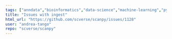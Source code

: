 ```yaml
---
tags: ["anndata","bioinformatics","data-science","machine-learning","python","scanpy","scverse","transcriptomics","visualize-data"]
title: "Issues with ingest"
html_url: "https://github.com/scverse/scanpy/issues/1128"
user: "andrea-tango"
repo: "scverse/scanpy"
---
```


